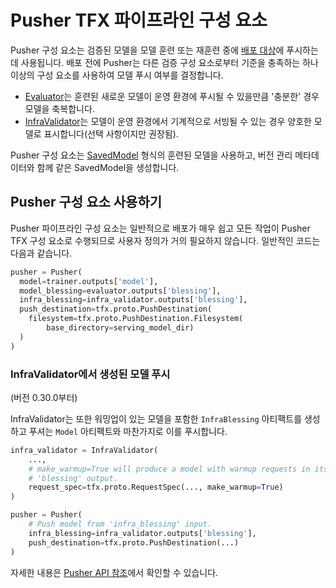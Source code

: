 # Pusher TFX 파이프라인 구성 요소

Pusher 구성 요소는 검증된 모델을 모델 훈련 또는 재훈련 중에 [배포 대상](index.md#deployment_targets)에 푸시하는 데 사용됩니다. 배포 전에 Pusher는 다른 검증 구성 요소로부터 기준을 충족하는 하나 이상의 구성 요소를 사용하여 모델 푸시 여부를 결정합니다.

- [Evaluator](evaluator)는 훈련된 새로운 모델이 운영 환경에 푸시될 수 있을만큼 '충분한' 경우 모델을 축복합니다.
- [InfraValidator](infra_validator)는 모델이 운영 환경에서 기계적으로 서빙될 수 있는 경우 양호한 모델로 표시합니다(선택 사항이지만 권장됨).

Pusher 구성 요소는 [SavedModel](/guide/saved_model) 형식의 훈련된 모델을 사용하고, 버전 관리 메타데이터와 함께 같은 SavedModel을 생성합니다.

## Pusher 구성 요소 사용하기

Pusher 파이프라인 구성 요소는 일반적으로 배포가 매우 쉽고 모든 작업이 Pusher TFX 구성 요소로 수행되므로 사용자 정의가 거의 필요하지 않습니다. 일반적인 코드는 다음과 같습니다.

```python
pusher = Pusher(
  model=trainer.outputs['model'],
  model_blessing=evaluator.outputs['blessing'],
  infra_blessing=infra_validator.outputs['blessing'],
  push_destination=tfx.proto.PushDestination(
    filesystem=tfx.proto.PushDestination.Filesystem(
        base_directory=serving_model_dir)
  )
)
```

### InfraValidator에서 생성된 모델 푸시

(버전 0.30.0부터)

InfraValidator는 또한 <a>워밍업이 있는 모델</a>을 포함한 `InfraBlessing` 아티팩트를 생성하고 푸셔는 `Model` 아티팩트와 마찬가지로 이를 푸시합니다.

```python
infra_validator = InfraValidator(
    ...,
    # make_warmup=True will produce a model with warmup requests in its
    # 'blessing' output.
    request_spec=tfx.proto.RequestSpec(..., make_warmup=True)
)

pusher = Pusher(
    # Push model from 'infra_blessing' input.
    infra_blessing=infra_validator.outputs['blessing'],
    push_destination=tfx.proto.PushDestination(...)
)
```

자세한 내용은 [Pusher API 참조](https://www.tensorflow.org/tfx/api_docs/python/tfx/v1/components/Pusher)에서 확인할 수 있습니다.
